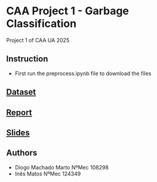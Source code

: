 # CAA Project 1 - Garbage Classification

Project 1 of CAA UA 2025

## Instruction 

- First run the preprocess.ipynb file to download the files

## [Dataset](https://www.kaggle.com/datasets/asdasdasasdas/garbage-classification/code?datasetId=81794&sortBy=voteCount)

## [Report](https://typst.app/project/ro0ldpqhMWggBg9W2F50nf)

## [Slides](https://www.canva.com/design/DAGmxb9s56Q/3Fq6sEzwy4tHMOSMU6r7cA/edit)

## Authors

- Diogo Machado Marto NºMec 108298
- Inês Matos NºMec 124349
